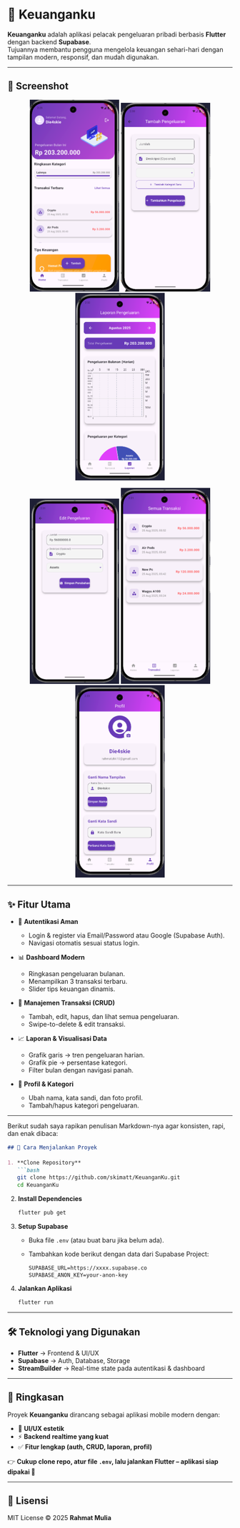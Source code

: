 # 📱 Keuanganku

**Keuanganku** adalah aplikasi pelacak pengeluaran pribadi berbasis **Flutter** dengan backend **Supabase**.  
Tujuannya membantu pengguna mengelola keuangan sehari-hari dengan tampilan modern, responsif, dan mudah digunakan.

---

## 📸 Screenshot
<p align="center">
  <img src="assets/readme/1.png" width="200"/>
  <img src="assets/readme/2.png" width="200"/>
  <img src="assets/readme/3.png" width="200"/>
</p>
<p align="center">
  <img src="assets/readme/4.png" width="200"/>
  <img src="assets/readme/5.png" width="200"/>
  <img src="assets/readme/6.png" width="200"/>
</p>

---

## ✨ Fitur Utama
- 🔐 **Autentikasi Aman**  
  - Login & register via Email/Password atau Google (Supabase Auth).  
  - Navigasi otomatis sesuai status login.

- 📊 **Dashboard Modern**  
  - Ringkasan pengeluaran bulanan.  
  - Menampilkan 3 transaksi terbaru.  
  - Slider tips keuangan dinamis.  

- 📝 **Manajemen Transaksi (CRUD)**  
  - Tambah, edit, hapus, dan lihat semua pengeluaran.  
  - Swipe-to-delete & edit transaksi.  

- 📈 **Laporan & Visualisasi Data**  
  - Grafik garis → tren pengeluaran harian.  
  - Grafik pie → persentase kategori.  
  - Filter bulan dengan navigasi panah.  

- 👤 **Profil & Kategori**  
  - Ubah nama, kata sandi, dan foto profil.  
  - Tambah/hapus kategori pengeluaran.  

---

Berikut sudah saya rapikan penulisan Markdown-nya agar konsisten, rapi, dan enak dibaca:

````markdown
## 🚀 Cara Menjalankan Proyek

1. **Clone Repository**
   ```bash
   git clone https://github.com/skimatt/KeuanganKu.git
   cd KeuanganKu
````

2. **Install Dependencies**

   ```bash
   flutter pub get
   ```

3. **Setup Supabase**

   * Buka file `.env` (atau buat baru jika belum ada).
   * Tambahkan kode berikut dengan data dari Supabase Project:

     ```env
     SUPABASE_URL=https://xxxx.supabase.co
     SUPABASE_ANON_KEY=your-anon-key
     ```

4. **Jalankan Aplikasi**

   ```bash
   flutter run
   ```

---

## 🛠️ Teknologi yang Digunakan

* **Flutter** → Frontend & UI/UX
* **Supabase** → Auth, Database, Storage
* **StreamBuilder** → Real-time state pada autentikasi & dashboard

---

## 📖 Ringkasan

Proyek **Keuanganku** dirancang sebagai aplikasi mobile modern dengan:

* 🎨 **UI/UX estetik**
* ⚡ **Backend realtime yang kuat**
* ✅ **Fitur lengkap (auth, CRUD, laporan, profil)**

👉 **Cukup clone repo, atur file `.env`, lalu jalankan Flutter – aplikasi siap dipakai 🚀**

---

## 📄 Lisensi

MIT License © 2025 **Rahmat Mulia**


